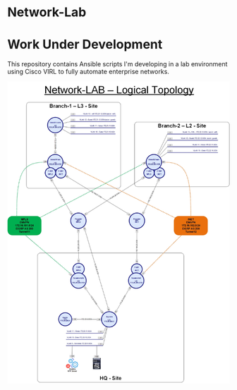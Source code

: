 # Network-Lab
# Work Under Development

This repository contains Ansible scripts I'm developing in a lab environment using Cisco VIRL to fully automate enterprise networks.


![Alt text](diagrams/logical_network_topology.jpg?raw=true "Logical Network Topology")

